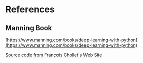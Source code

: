 # References

## Manning Book

[https://www.manning.com/books/deep-learning-with-python](https://www.manning.com/books/deep-learning-with-python)

[Source code from François Chollet's Web Site](https://github.com/fchollet/deep-learning-with-python-notebooks)